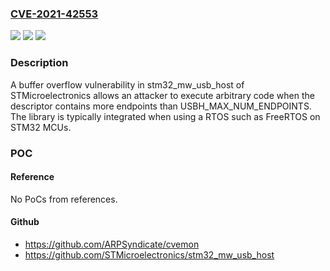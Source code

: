 ### [CVE-2021-42553](https://cve.mitre.org/cgi-bin/cvename.cgi?name=CVE-2021-42553)
![](https://img.shields.io/static/v1?label=Product&message=STM32%20USB%20Host%20Library&color=blue)
![](https://img.shields.io/static/v1?label=Version&message=allall%20&color=brighgreen)
![](https://img.shields.io/static/v1?label=Vulnerability&message=buffer%20overflow&color=brighgreen)

### Description

A buffer overflow vulnerability in stm32_mw_usb_host of STMicroelectronics allows an attacker to execute arbitrary code when the descriptor contains more endpoints than USBH_MAX_NUM_ENDPOINTS. The library is typically integrated when using a RTOS such as FreeRTOS on STM32 MCUs.

### POC

#### Reference
No PoCs from references.

#### Github
- https://github.com/ARPSyndicate/cvemon
- https://github.com/STMicroelectronics/stm32_mw_usb_host


